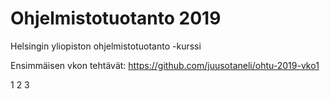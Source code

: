 # Ohjelmistotuotanto 2019
Helsingin yliopiston ohjelmistotuotanto -kurssi

Ensimmäisen vkon tehtävät: https://github.com/juusotaneli/ohtu-2019-vko1

1
2
3
